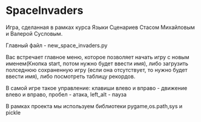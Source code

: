 # SpaceInvaders
Игра, сделанная в рамках курса Языки Сценариев Стасом Михайловым и Валерой Сусловым.

Главный файл - new_space_invaders.py

Вас встречает главное меню, которое позволяет начать игру с новым именем(Кнопка start, потом нужно будет ввести имя), либо загрузить полседнюю сохраненную игру
(если она отсутствует, то нужно будет ввести имя), либо посмотреть таблицу рекордов.

В самой игре такое управление: клавиши влево и вправо - движение влево и вправо, пробел - атака, left_alt - пауза

В рамках проекта мы используем библиотеки pygame,os.path,sys и pickle
